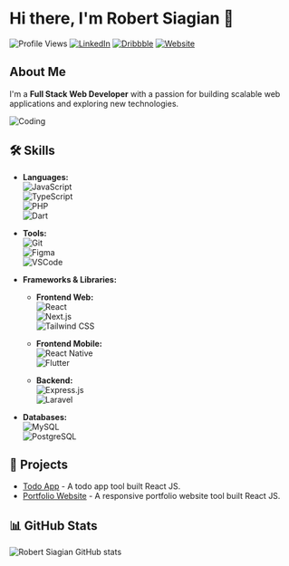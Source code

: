 # Hi there, I'm Robert Siagian 👋

![Profile Views](https://komarev.com/ghpvc/?username=betsky2112&style=flat-square&color=blue) 
[![LinkedIn](https://img.shields.io/badge/LinkedIn-Connect-blue)](https://www.linkedin.com/in/robertsiagian21/)
[![Dribbble](https://img.shields.io/badge/Dribbble-Follow-pink)](https://dribbble.com/uibetsq)
[![Website](https://img.shields.io/badge/Website-Visit-green)](https://betsky.me/)

## About Me
I'm a **Full Stack Web Developer** with a passion for building scalable web applications and exploring new technologies.

![Coding](https://media.giphy.com/media/ZVik7pBtu9dNS/giphy.gif)

## 🛠️ Skills
- **Languages:**  
  ![JavaScript](https://img.shields.io/badge/JavaScript-ES6+-F7DF1E?logo=javascript&logoColor=black)  
  ![TypeScript](https://img.shields.io/badge/TypeScript-007ACC?logo=typescript&logoColor=white)  
  ![PHP](https://img.shields.io/badge/PHP-777BB4?logo=php&logoColor=white)  
  ![Dart](https://img.shields.io/badge/Dart-0175C2?logo=dart&logoColor=white)  

- **Tools:**  
  ![Git](https://img.shields.io/badge/Git-F05032?logo=git&logoColor=white)  
  ![Figma](https://img.shields.io/badge/Figma-F24E1E?style=for-the-badge&logo=figma&logoColor=white)  
  ![VSCode](https://img.shields.io/badge/VSCode-007ACC?logo=visual-studio-code&logoColor=white)  

- **Frameworks & Libraries:**  
  - **Frontend Web:**  
    ![React](https://img.shields.io/badge/React-20232A?logo=react&logoColor=61DAFB)  
    ![Next.js](https://img.shields.io/badge/Next.js-000000?style=for-the-badge&logo=next.js&logoColor=white)  
    ![Tailwind CSS](https://img.shields.io/badge/Tailwind_CSS-38B2AC?logo=tailwind-css&logoColor=white)  

  - **Frontend Mobile:**  
    ![React Native](https://img.shields.io/badge/React_Native-61DAFB?style=for-the-badge&logo=react&logoColor=white)  
    ![Flutter](https://img.shields.io/badge/Flutter-02569B?logo=flutter&logoColor=white)  

  - **Backend:**  
    ![Express.js](https://img.shields.io/badge/Express.js-000000?logo=express&logoColor=white)  
    ![Laravel](https://img.shields.io/badge/Laravel-FF2D20?logo=laravel&logoColor=white)  

- **Databases:**  
  ![MySQL](https://img.shields.io/badge/MySQL-4479A1?logo=mysql&logoColor=white)  
  ![PostgreSQL](https://img.shields.io/badge/PostgreSQL-336791?logo=postgresql&logoColor=white)  

## 🚀 Projects
- [Todo App](https://github.com/betsky2112/react-todo-app) - A todo app tool built React JS.
- [Portfolio Website](https://github.com/betsky2112/my-portfolio) - A responsive portfolio website tool built React JS.

## 📊 GitHub Stats
![Robert Siagian GitHub stats](https://github-readme-stats.vercel.app/api?username=betsky2112&show_icons=true&theme=radical)
